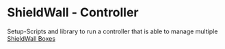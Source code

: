 # ShieldWall - Controller

Setup-Scripts and library to run a controller that is able to manage multiple [ShieldWall Boxes](https://github.com/shield-wall-net/box)
